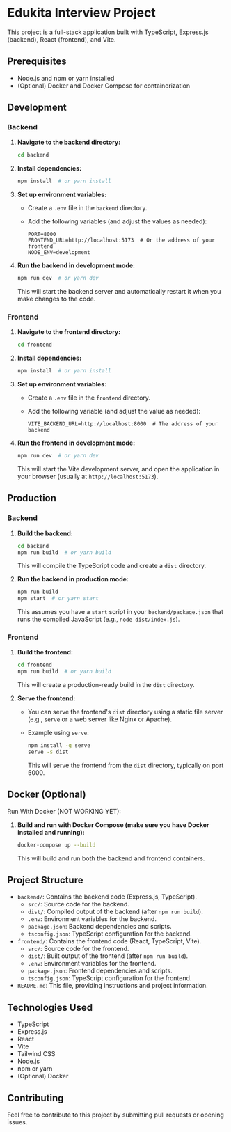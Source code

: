 # Edukita Interview Project

This project is a full-stack application built with TypeScript, Express.js (backend), React (frontend), and Vite.

## Prerequisites

*   Node.js and npm or yarn installed
*   (Optional) Docker and Docker Compose for containerization

## Development

### Backend

1.  **Navigate to the backend directory:**

    ```bash
    cd backend
    ```

2.  **Install dependencies:**

    ```bash
    npm install  # or yarn install
    ```

3.  **Set up environment variables:**

    *   Create a `.env` file in the `backend` directory.
    *   Add the following variables (and adjust the values as needed):

        ```
        PORT=8000
        FRONTEND_URL=http://localhost:5173  # Or the address of your frontend
        NODE_ENV=development
        ```

4.  **Run the backend in development mode:**

    ```bash
    npm run dev  # or yarn dev
    ```

    This will start the backend server and automatically restart it when you make changes to the code.

### Frontend

1.  **Navigate to the frontend directory:**

    ```bash
    cd frontend
    ```

2.  **Install dependencies:**

    ```bash
    npm install  # or yarn install
    ```

3.  **Set up environment variables:**

    *   Create a `.env` file in the `frontend` directory.
    *   Add the following variable (and adjust the value as needed):

        ```
        VITE_BACKEND_URL=http://localhost:8000  # The address of your backend
        ```

4.  **Run the frontend in development mode:**

    ```bash
    npm run dev  # or yarn dev
    ```

    This will start the Vite development server, and open the application in your browser (usually at `http://localhost:5173`).

## Production

### Backend

1.  **Build the backend:**

    ```bash
    cd backend
    npm run build  # or yarn build
    ```

    This will compile the TypeScript code and create a `dist` directory.

2.  **Run the backend in production mode:**

    ```bash
    npm run build
    npm start  # or yarn start
    ```

    This assumes you have a `start` script in your `backend/package.json` that runs the compiled JavaScript (e.g., `node dist/index.js`).

### Frontend

1.  **Build the frontend:**

    ```bash
    cd frontend
    npm run build  # or yarn build
    ```

    This will create a production-ready build in the `dist` directory.

2.  **Serve the frontend:**

    *   You can serve the frontend's `dist` directory using a static file server (e.g., `serve` or a web server like Nginx or Apache).
    *   Example using `serve`:

        ```bash
        npm install -g serve
        serve -s dist
        ```

        This will serve the frontend from the `dist` directory, typically on port 5000.

## Docker (Optional)

Run With Docker (NOT WORKING YET):

1.  **Build and run with Docker Compose (make sure you have Docker installed and running):**

    ```bash
    docker-compose up --build
    ```

    This will build and run both the backend and frontend containers.

## Project Structure

*   `backend/`: Contains the backend code (Express.js, TypeScript).
    *   `src/`: Source code for the backend.
    *   `dist/`: Compiled output of the backend (after `npm run build`).
    *   `.env`: Environment variables for the backend.
    *   `package.json`: Backend dependencies and scripts.
    *   `tsconfig.json`: TypeScript configuration for the backend.
*   `frontend/`: Contains the frontend code (React, TypeScript, Vite).
    *   `src/`: Source code for the frontend.
    *   `dist/`: Built output of the frontend (after `npm run build`).
    *   `.env`: Environment variables for the frontend.
    *   `package.json`: Frontend dependencies and scripts.
    *   `tsconfig.json`: TypeScript configuration for the frontend.
*   `README.md`: This file, providing instructions and project information.

## Technologies Used

*   TypeScript
*   Express.js
*   React
*   Vite
*   Tailwind CSS
*   Node.js
*   npm or yarn
*   (Optional) Docker

## Contributing

Feel free to contribute to this project by submitting pull requests or opening issues.
